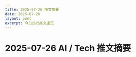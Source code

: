 ```yaml
---
title: 2025-07-26 推文摘要
date: 2025-07-26
layout: post
excerpt: 今日热门推文速览
---
```


# 2025-07-26 AI / Tech 推文摘要

